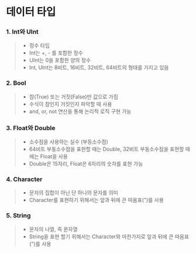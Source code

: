 # 데이터 타입

### 1. Int와 UInt

> - 정수 타입
> - Int는 +, - 를 포함한 정수
> - UInt는 0을 포함한 양의 정수
> - Int, UInt는 8비트, 16비트, 32비트, 64비트의 형태를 가지고 있음



### 2. Bool

> - 참(True) 또는 거짓(False)만 값으로 가짐
> - 수식이 참인지 거짓인지 파악할 때 사용
> - and, or, not 연산을 통해 논리적 로직 구현 가능



### 3. Float와 Double

> - 소수점을 사용하는 실수 (부동소수점)
> - 64비트 부동소수점을 표현할 때는 Double, 32비트 부동소수점을 표현할 때에는 Float을 사용
> - Double은 15자리, Float은 6자리의 숫자를 표현 가능



### 4. Character

> - 문자의 집합이 아닌 단 하나의 문자를 의미
> - Character를 표현하기 위해서는 앞과 뒤에 큰 따옴표(")를 사용



### 5. String

> - 문자의 나열, 즉 문자열
> - String을 표현 할기 위해서는 Character와 마찬가지로 앞과 뒤에 큰 따옴표(")를 사용